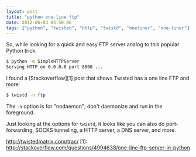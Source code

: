 ```yaml
---
layout: post
title: "python one-line ftp"
date: 2012-06-03 04:50:06
tags: ["python", "twisted", "http", "twistd", "oneliner", "one-liner"]
---
```


So, while looking for a quick and easy FTP server analog to this popular Python trick:

```bash
$ python -m SimpleHTTPServer
Serving HTTP on 0.0.0.0 port 8000 ...
```

I found a [Stackoverflow][1] post that shows Twisted has a one line FTP and
more:

```bash
$ twistd -n ftp
```

The `-n` option is for "nodaemon"; don't daemonize and run in the foreground.

Just looking at the options for `twistd`, it looks like you can also do
port-forwarding, SOCKS tunneling, a HTTP server, a DNS server, and more.

http://twistedmatrix.com/trac/
[1]: http://stackoverflow.com/questions/4994638/one-line-ftp-server-in-python
